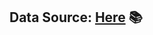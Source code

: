 ## **Data Source:** [Here](https://drive.google.com/drive/folders/1UPQBhX-ysQAOhihG92JELI4NaTGQEK-0?usp=sharing)   📚
